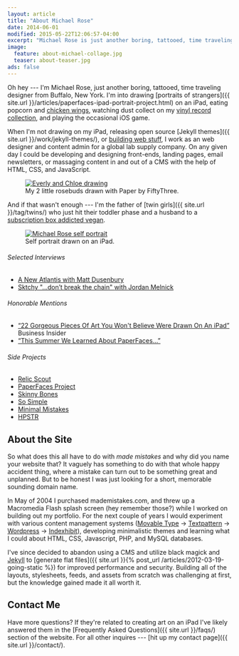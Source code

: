 ```yaml
---
layout: article
title: "About Michael Rose"
date: 2014-06-01
modified: 2015-05-22T12:06:57-04:00
excerpt: "Michael Rose is just another boring, tattooed, time traveling designer from Buffalo, New York."
image:
  feature: about-michael-collage.jpg
  teaser: about-teaser.jpg
ads: false
---
```


Oh hey --- I'm Michael Rose, just another boring, tattooed, time traveling designer from Buffalo, New York. I'm into drawing [portraits of strangers]({{ site.url }}/articles/paperfaces-ipad-portrait-project.html) on an iPad, eating popcorn and [chicken wings](http://www.duffswings.com "Duff's Famous Wings"), watching dust collect on my [vinyl record collection](http://www.discogs.com/user/mmistakes/collection), and playing the occasional iOS game.

When I'm not drawing on my iPad, releasing open source [Jekyll themes]({{ site.url }}/work/jekyll-themes/), or [building web stuff](http://ekowave.com), I work as an web designer and content admin for a global lab supply company. On any given day I could be developing and designing front-ends, landing pages, email newsletters, or massaging content in and out of a CMS with the help of HTML, CSS, and JavaScript.

<figure>
  <a href="{{ site.url }}{% post_url /paperfaces/2014-08-03-rosebuds-2-portrait %}"><img src="{{ site.url }}/images/paperfaces-rosebuds-2-900.jpg" alt="Everly and Chloe drawing"></a>
  <figcaption>My 2 little rosebuds drawn with Paper by FiftyThree.</figcaption>
</figure>

And if that wasn't enough --- I'm the father of [twin girls]({{ site.url }}/tag/twins/) who just hit their toddler phase and a husband to a [subscription box addicted vegan](http://2littlerosebuds.com "Wendy Rose").

<div class="sidebar-left top">
  <figure>
    <a href="{{ site.url }}{% post_url /paperfaces/2014-05-19-mmistakes-2-portrait %}"><img src="{{ site.url }}/images/michael-rose-paper-portrait-sidebar.jpg" alt="Michael Rose self portrait"></a>
    <figcaption>Self portrait drawn on an iPad.</figcaption>
  </figure>

  <h6 class="toc-title">Selected Interviews</h6>
  <div class="toc">
    <ul>
      <li><a href="http://anewatlantis.com/2013/01/the-story-of-paperfaces/" target="_blank">A New Atlantis <span>with Matt Dusenbury</span></a></li>
      <li><a href="http://blog.sktchy.com/post/78751385093/dont-break-the-chain" target="_blank">Sktchy "&hellip;don&rsquo;t break the chain" <span>with Jordan Melnick</span></a></li>
    </ul>
  </div>

  <h6 class="toc-title">Honorable Mentions</h6>
  <div class="toc">
    <ul>
      <li><a href="http://www.businessinsider.com/gorgeous-ipad-art-2015-1?op=1" target="_blank">&ldquo;22 Gorgeous Pieces Of Art You Won't Believe Were Drawn On An iPad&rdquo;</a> <span>Business Insider</span></li>
      <li><a href="http://madewithpaper.fiftythree.com/post/36767754768/this-summer-we-learned-about-paper-faces-by" target="_blank">&ldquo;This Summer We Learned About PaperFaces&hellip;&rdquo;</a></li>
    </ul>
  </div>

  <h6 class="toc-title">Side Projects</h6>
  <div class="toc">
    <ul>
      <li><a href="http://relicscout.com/" target="_blank">Relic Scout</a></li>
      <li><a href="{{ site.url }}/paperfaces/">PaperFaces Project</a></li>
      <li><a href="https://github.com/mmistakes/skinny-bones-jekyll" target="_blank">Skinny Bones</a></li>
      <li><a href="https://github.com/mmistakes/so-simple-theme" target="_blank">So Simple</a></li>
      <li><a href="https://github.com/mmistakes/minimal-mistakes" target="_blank">Minimal Mistakes</a></li>
      <li><a href="https://github.com/mmistakes/hpstr-jekyll-theme" target="_blank">HPSTR</a></li>
    </ul>
  </div>
</div><!-- /.sidebar-left -->

## About the Site

So what does this all have to do with *made mistakes* and why did you name your website that? It vaguely has something to do with that whole happy accident thing, where a mistake can turn out to be something great and unplanned. But to be honest I was just looking for a short, memorable sounding domain name.

In May of 2004 I purchased mademistakes.com, and threw up a Macromedia Flash splash screen (hey remember those?) while I worked on building out my portfolio. For the next couple of years I would experiment with various content management systems ([Movable Type](http://www.movabletype.org/) &rarr; [Textpattern](http://textpattern.com/) &rarr; [Wordpress](http://wordpress.org/) &rarr; [Indexhibit](http://www.indexhibit.org/)), developing minimalistic themes and learning what I could about HTML, CSS, Javascript, PHP, and MySQL databases.

I've since decided to abandon using a CMS and utilize black magick and [Jekyll](http://jekyllrb.com/) to [generate flat files]({{ site.url }}{% post_url /articles/2012-03-19-going-static %}) for improved performance and security. Building all of the layouts, stylesheets, feeds, and assets from scratch was challenging at first, but the knowledge gained made it all worth it.

## Contact Me

Have more questions? If they're related to creating art on an iPad I've likely answered them in the [Frequently Asked Questions]({{ site.url }}/faqs/) section of the website. For all other inquires --- [hit up my contact page]({{ site.url }}/contact/).

